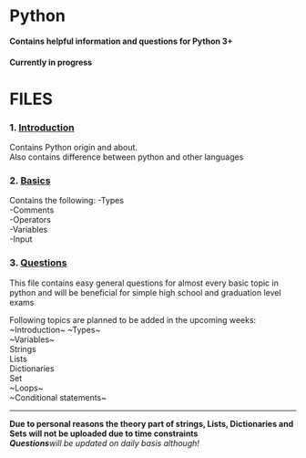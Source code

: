 # Python
**Contains helpful information and questions for Python 3+**

#### Currently in progress

# FILES
### 1. <a href="https://github.com/aayush3299/Python/blob/master/Introduction.ipynb">Introduction</a>
Contains Python origin and about.<br>
Also contains difference between python and other languages
### 2. <a href="https://github.com/aayush3299/Python/blob/master/Basics.ipynb">Basics</a>
Contains the following: 
-Types  
-Comments   
-Operators   
-Variables   
-Input 
 
### 3. <a href="https://github.com/aayush3299/Python/blob/master/Questions.ipynb">Questions </a>
This file contains easy general questions for almost every basic topic in python and
will be beneficial for simple high school and graduation level exams

Following topics are planned to be added in the upcoming weeks:<br>
~Introduction~
~Types~   
~Variables~   
Strings    
Lists    
Dictionaries    
Set    
~Loops~     
~Conditional statements~

<hr>
<b>Due to personal reasons the theory part of strings, Lists, Dictionaries and Sets will not be uploaded due to time constraints</b><br>
 <b><i>Questions</b>will be updated on daily basis although!</i>
